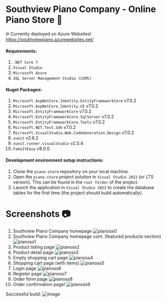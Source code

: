 # Southview Piano Company - Online Piano Store 🎹
🌐 Currently deployed on Azure Websites! https://southviewpiano.azurewebsites.net/

#### Requirements:
1. `.NET Core 7`
2. `Visual Studio`
3. `Microsoft Azure`
4. `SQL Server Management Studio (SSMS)`

#### Nuget Packages:
1. `Microsoft.AspNetCore.Identity.EntityFrameworkCore` v7.0.2
2. `Microsoft.AspNetCore.Identity.UI` v7.0.2
3. `Microsoft.EntityFrameworkCore` v7.0.2
4. `Microsoft.EntityFrameworkCore.SqlServer` v7.0.2
5. `Microsoft.EntityFrameworkCore.Tools` v7.0.2
6. `Microsoft.NET.Test.Sdk` v7.0.2
7. `Microsoft.VisualStudio.Web.CodeGeneration.Design` v7.0.2
8. `xunit` v2.6.2
9. `xunit.runner.visualstudio` v2.5.4
10. `FakeItEasy` v8.0.0

#### Development environment setup instructions:
1. Clone the `piano-store` repository on your local machine.
2. Open the `piano-store` project solution in `Visual Studio 2022` (or LTS version). This can be found in the `root folder` of the project.
3. Launch the application in `Visual Studio 2022` to create the database tables for the first time (the project should build automatically).

# Screenshots 📷
1. Southview Piano Company homepage
![pianoss0](https://github.com/jordonkane/piano-store/assets/55868384/1a8c3c1d-f738-4ad8-a2dd-e5e4cfcdcd11)
2. Southview Piano Company homepage cont. (featured products section)
![pianoss1](https://github.com/jordonkane/piano-store/assets/55868384/ef2f15e7-0a33-4488-956d-06330f7b197b)
3. Product listing page
![pianoss2](https://github.com/jordonkane/piano-store/assets/55868384/b04cc9f0-dadf-416d-9fd0-7f238ed17772)
4. Product detail page
![pianoss3](https://github.com/jordonkane/piano-store/assets/55868384/ec1fe51d-a362-4024-b799-074288fdb541)
5. Empty shopping cart page
![pianoss4](https://github.com/jordonkane/piano-store/assets/55868384/afa99eef-62a5-4f1b-97d4-ac10b3ec2e0f)
6. Shopping cart page (with items)
![pianoss5](https://github.com/jordonkane/piano-store/assets/55868384/f62bb480-b334-4917-b2ce-f2dc66e4b6f1)
7. Login page
![pianoss6](https://github.com/jordonkane/piano-store/assets/55868384/1cb3bbbd-1b8a-40c0-b160-f2187b3ceec7)
8. Register page
![pianoss7](https://github.com/jordonkane/piano-store/assets/55868384/a9f08ace-5738-47e4-afa5-b35578f0d6d0)
9. Order form page
![pianoss8](https://github.com/jordonkane/piano-store/assets/55868384/4f947927-65a1-45f0-962e-4791ec730ec6)
10. Order confirmation page!
![pianoss9](https://github.com/jordonkane/piano-store/assets/55868384/fb83761e-7cda-4cfa-ad0a-fd368dcae7ae)

Successful build:
![image](https://github.com/jordonkane/piano-store/assets/55868384/3a64b03e-ce3b-4f2d-a1a1-2a602c5d0c61)
